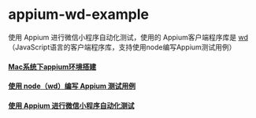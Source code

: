 # appium-wd-example

使用 Appium 进行微信小程序自动化测试，使用的 Appium客户端程序库是 [wd](https://github.com/admc/wd)（JavaScript语言的客户端程序库，支持使用node编写Appium测试用例）

#### [Mac系统下appium环境搭建](https://github.com/HuJiaoHJ/blog/issues/1)

#### [使用 node（wd）编写 Appium 测试用例](https://github.com/HuJiaoHJ/blog/issues/3)

#### [使用 Appium 进行微信小程序自动化测试](https://github.com/HuJiaoHJ/blog/issues/5)
